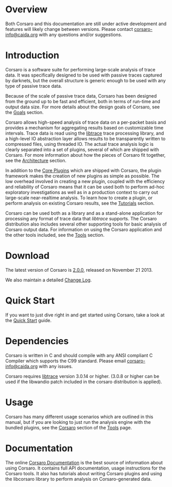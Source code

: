 Overview
========

Both Corsaro and this documentation are still under active development and
features will likely change between versions.
Please contact corsaro-info@caida.org with any questions and/or suggestions.

Introduction
============

Corsaro is a software suite for performing large-scale analysis of trace
data. It was specifically designed to be used with passive traces captured by
darknets, but the overall structure is generic enough to be used with any type
of passive trace data.

Because of the scale of passive trace data, Corsaro has been designed from the
ground up to be fast and efficient, both in terms of run-time and output data
size. For more details about the design goals of Corsaro, see the
[Goals](http://www.caida.org/tools/measurement/corsaro/docs/goals.html) section.

Corsaro allows high-speed analysis of trace data on a per-packet basis and
provides a mechanism for aggregating results based on customizable time
intervals. Trace data is read using the
[libtrace](http://research.wand.net.nz/software/libtrace.php) trace processing
library, and a high-level IO abstraction layer allows results to be
transparently written to compressed files, using threaded IO. The actual trace
analysis logic is clearly separated into a set of plugins, several of which are
shipped with Corsaro. For more information about how the pieces of Corsaro fit
together, see the [Architecture](http://www.caida.org/tools/measurement/corsaro/docs/arch.html) section.

In addition to the [Core Plugins](http://www.caida.org/tools/measurement/corsaro/docs/plugins.html) which are shipped with Corsaro,
the plugin framework makes the creation of new plugins as simple as
possible. The low overhead involved in creating a new plugin, coupled with the
efficiency and reliability of Corsaro means that it can be used both to perform
ad-hoc exploratory investigations as well as in a production context to carry
out large-scale near-realtime analysis. To learn how to create a plugin, or
perform analysis on existing Corsaro results, see the [Tutorials](http://www.caida.org/tools/measurement/corsaro/docs/tutorials.html)
section.

Corsaro can be used both as a library and as a stand-alone application for
processing any format of trace data that _libtrace_ supports. The Corsaro
distribution also includes several other supporting tools for basic analysis of
Corsaro output data. For information on using the Corsaro application and the
other tools included, see the [Tools](http://www.caida.org/tools/measurement/corsaro/docs/tools.html) section.

Download
========

The latest version of Corsaro is
[2.0.0](http://www.caida.org/tools/measurement/corsaro/downloads/corsaro-2.0.0.tar.gz),
released on November 21 2013.

We also maintain a detailed [Change Log](http://www.caida.org/tools/measurement/corsaro/docs/changelog.html).

Quick Start
===========

If you want to just dive right in and get started using Corsaro, take a look at
the [Quick Start](http://www.caida.org/tools/measurement/corsaro/docs/quickstart.html) guide.

Dependencies
============

Corsaro is written in C and should compile with any ANSI compliant C Compiler
which supports the C99 standard. Please email corsaro-info@caida.org with any
issues.

Corsaro requires [libtrace](http://research.wand.net.nz/software/libtrace.php)
version 3.0.14 or higher. (3.0.8 or higher can be used if the libwandio patch
included in the corsaro distribution is applied).

Usage
=====

Corsaro has many different usage scenarios which are outlined in this manual,
but if you are looking to just run the analysis engine with the bundled plugins,
see the [Corsaro](http://www.caida.org/tools/measurement/corsaro/docs/tools.html#tool_corsaro) section of the [Tools](http://www.caida.org/tools/measurement/corsaro/docs/tools.html) page.


Documentation
=============

The online
[Corsaro Documentation](http://www.caida.org/tools/measurement/corsaro/docs/) is
the best source of information about using Corsaro. It contains full API
documentation, usage instructions for the Corsaro tools. It also has tutorials
about writing Corsaro plugins and using the libcorsaro library to perform
analysis on Corsaro-generated data.
